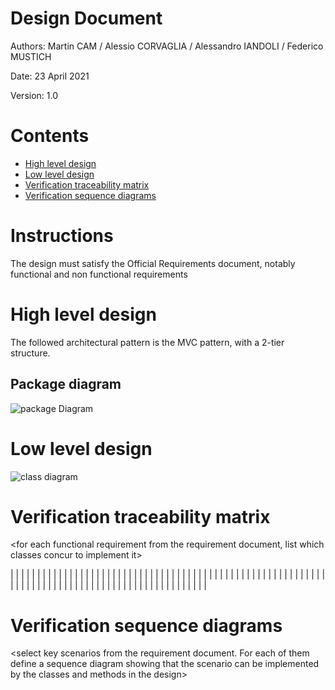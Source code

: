 # Design Document 


Authors: Martin CAM / Alessio CORVAGLIA / Alessandro IANDOLI / Federico MUSTICH

Date: 23 April 2021

Version: 1.0


# Contents

- [High level design](#package-diagram)
- [Low level design](#class-diagram)
- [Verification traceability matrix](#verification-traceability-matrix)
- [Verification sequence diagrams](#verification-sequence-diagrams)

# Instructions

The design must satisfy the Official Requirements document, notably functional and non functional requirements

# High level design 

The followed architectural pattern is the MVC pattern, with a 2-tier structure. 

## Package diagram
![package Diagram](http://www.plantuml.com/plantuml/png/SoWkIImgAStDuIf8JCvEJ4zLK7AD2ix8Br1IgEPIKE2gHOYxXtgYIN51-0fwUdOAS5akXzIy5A210000)




# Low level design

![class diagram](http://www.plantuml.com/plantuml/png/bLNTJYCx3BxFKunwTSwHG8StW5AGAgsMRYatUnSIqqPaajdyi1gXVVVDEEvCDa58omLZV_xyOyTMhttWBiHUCw6vzztTzyUJ7TwP0m_Xdt-PSC03F7bmIP6WOLQE46wqdXIVDSBZ8CbZhuwdC1crFIgJlpOkKNVEoYZ2OHo0_6QCabKSobbWbBf0rkEQkriheR7uzRW1BvmQWh9cplWjSXDK69SIh5V4KDv7s8Dr4biR-FWmYVUsr9BeG2GEQZVEgJUkvs8HzDZFYp9m6tsmFJhrLggNSG6eumMW26V0puExvKucXJl7nMbI3hQ9kxFA1FzWY8lF_CWr71mtdWjga4jvdf2ThFNSxvtj2UV3eCUDyi964_OymC4IwMCZkGdR3p50BYSDxWnhww6kXv9dN8bN27a8jPxbzVWrzi_Wpjtj8KHd_epd45lg12CNMftsum02r5kQk3_j-DY32GNeGAem3PXCSyAQZbZBfhrPSysDW2VSljnX9liR8pVmd8Hba4HEm2z6DplTMlVEOlfi9NuCxu4DoVOpXMVEQbZOnKMyioxz3HdOobARBWXrkPmCsPM07RWdem82nWRmAFsWIofoqIbrEHDNNiDsWxBZufL43M-WapoxuSsWZtKIcwhpphcIw0CFqI_UvrF0d8AKtDqq5qoviB_OaUimJkz2LOeadeU1MujYuggZ0RbuLjjBti5n0hQoGsHwrMnIb5rO7t9yt0HyYqmjBgWke6wpsTQStzNmLlvD5NFu8iAT2Mx4zjeNfdLy6C3nkGZUJqqmoZgHyyzAjxfQTHSNtUg_5Ivj2vVRoURjMVr_UKcKgugoo6KKN226_r4dpvoE5KzUXQRLQGihJ1-dRER5Qg0ef5wTpxZjExC6-ImqwJML-Yv6qVPSnsePRN4jfraHTWr6nbx_1W00)









# Verification traceability matrix

\<for each functional requirement from the requirement document, list which classes concur to implement it>

|   |   |   |   |   |   |   |   |   |   |   |
|   |   |   |   |   |   |   |   |   |   |   |
|   |   |   |   |   |   |   |   |   |   |   |
|   |   |   |   |   |   |   |   |   |   |   |
|   |   |   |   |   |   |   |   |   |   |   |
|   |   |   |   |   |   |   |   |   |   |   |
|   |   |   |   |   |   |   |   |   |   |   |
|   |   |   |   |   |   |   |   |   |   |   |









# Verification sequence diagrams 
\<select key scenarios from the requirement document. For each of them define a sequence diagram showing that the scenario can be implemented by the classes and methods in the design>


